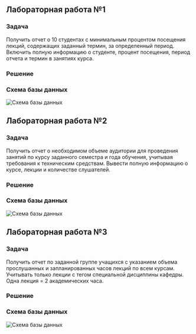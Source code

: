 ## Лабораторная работа №1

### Задача
Получить отчет о 10 студентах с минимальным процентом посещения лекций, содержащих заданный термин, за определенный период. Включить полную информацию о студенте, процент посещения, период отчета и термин в занятиях курса.

### Решение

### Схема базы данных
![Схема базы данных](db_schema_lab1.png) 

## Лабораторная работа №2

### Задача
Получить отчет о необходимом объеме аудитории для проведения занятий по курсу заданного семестра и года обучения, учитывая требования к техническим средствам. Вывести полную информацию о курсе, лекции и количестве слушателей.

### Решение


### Схема базы данных
![Схема базы данных](db_schema_lab2.png) 

## Лабораторная работа №3

### Задача
Получить отчет по заданной группе учащихся с указанием объема прослушанных и запланированных часов лекций по всем курсам. Учитывать только лекции с тегом специальной дисциплины кафедры. Одна лекция = 2 академических часа.

### Решение


### Схема базы данных
![Схема базы данных](db_schema_lab3.png) 
